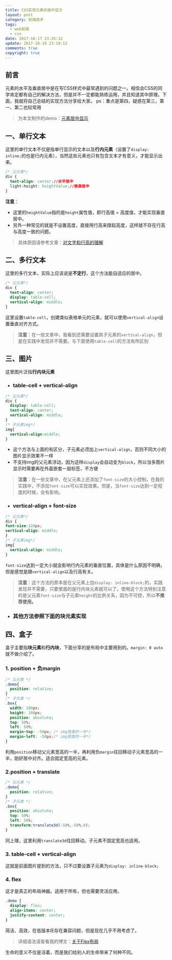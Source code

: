 ```yaml
---
title: CSS实现元素的居中显示
layout: post
category: 前端技术
tags:
  - web前端
  - css
date: 2017-10-17 23:26:12
update: 2017-10-18 23:18:12
comments: true
copyright: true
---
```


## 前言
元素的水平及垂直居中是在写CSS样式中最常遇到的问题之一。相信会CSS的同学肯定都有自己的解决方法，但是并不一定都能熟练运用，并且知道其中原理。下面，我就将自己总结的实现方法分享给大家。
ps：重点是第四，疑惑在第三，第一、第二也较常用

>为本文制作的demo：[元素居中显示](https://codepen.io/destiny0904/pen/rGomoB)

<!-- more -->

## 一、单行文本

这里的单行文本不仅是指单行显示的文本以及**行内元素**（设置了`display: inline;`的也是行内元素），当然这些元素也只有包含文本才有意义，才能显示出来。

```css
/* 父元素*/
div {
  text-align: center;//水平居中
  light-height: heightValue;//垂直居中
}
```
**注意**：
- 这里的`heightValue`指的是`height`属性值，即行高值 = 高度值，才能实现垂直居中。
- 另外一种常见的就是不设置高度，直接用行高来撑起高度，这样就不存在行高与高度一致的问题。

>具体原因请参考文章：[对文字和行高的理解](http://www.jianshu.com/p/dc324a36ba84)

## 二、多行文本

这里的多行文本，实际上应该说是**不定行**，这个方法能自适应的居中。

```css
/* 父元素*/
div {
  text-align: center;
  display: table-cell;
  vertical-align: middle;
}
```
这里设置`table-cell`，创建类似表格单元的元素，就可以使用`vertical-align`设置垂直对齐方式。
>**注意**：在一些文章中，我看到还需要设置其子元素的`vertical-align`，但是在实践中发现并不需要。与下面使用`table-cell`的方法有所区别

## 三、图片
这里图片泛指**行内块元素**
- ### table-cell + vertical-align 
```css
/* 父元素*/
div {
  display: table-cell;
  text-align: center;
  vertical-align: middle;
}
/* 子元素img*/
img{
  vertical-align:middle;
}
```
- 这个方法与上面的有区分，子元素必须加上`vertical-align`，否则不同大小的图片显示效果不一样
- 不支持img的父元素浮动，因为这样`display`会自动变为`block`，所以当多图片显示时需要再在外面嵌套一层标签，不方便

>**注意**：在一些文章中，在父元素上还添加了`font-size`的大小控制，在我的实践中，不添加`font-size`可以实现效果。但是，当`font-size`达到一定程度的时候，会有影响。

- ### vertical-align + font-size
```css
/* 父元素*/
div {
font-size:128px; 
vertical-align: middle;
}
/* 子元素img*/
img{
  vertical-align: middle;
}
```
`font-size`达到一定大小就会影响行内元素的垂直位置，具体是什么原因不明确，但是感觉是跟`vertical-align`以及行高有关。
>**注意**：这个方法的原本是在父元素上加`display: inline-block;`的，实践发现并不需要，只要里面的是行内块元素就可以了。使用这个方法特别注意的是父元素`font-size`与子元素`height`的比例关系，因为不可控，所以**不推荐使用。**

- ### 其他方法参照下面的块元素实现

## 四、盒子
盒子主要指**块元素**和**行内块**，下面分享的是布局中主要用到的。`margin: 0 auto`就不做介绍了。
### 1. position + 负margin
```css
/* 父元素 */
.demo{
  position: relative;
}
/* 子元素 */
.box{
  width: 100px;
  height: 100px;
  position: absolute;
  top: 50%;
  left: 50%;
  margin-top: -50px; /* img高度的一半*/
  margin-left: -50px;/* img宽度的一半*/
}
```
利用`position`移动父元素宽高的一半，再利用负`margin`往回移动子元素宽高的一半，刚好居中对齐。适合固定宽高的元素。

### 2.position + translate
```css
/* 父元素 */
.demo{
  position: relative;
}
/* 子元素 */
.box{
  position: absolute;
  top: 50%;
  left: 50%;
  transform:translate3d(-50%,-50%,0);
}
```
同上理，这里利用`translate3d`往回移动。子元素不固定宽高也适用。

### 3. table-cell + vertical-align
这就是前面图片提到的方法，只不过要设置子元素为`display: inline-block;`

### 4. flex
这才是真正的布局神器。适用于所有，但也需要灵活应用。
```css
.demo {
  display: flex;
  align-items: center;
  justify-content: center;
}
```
简洁、高效，在低版本IE存在兼容问题，但是现在几乎不用考虑了。
>详细语法请查看我的博文：[关于Flex布局](http://www.jianshu.com/p/90dbbbecdf3b)

<common-Quote>生命的意义不仅是活着，而是我们给别人的生命带来了何种不同。</common-Quote>